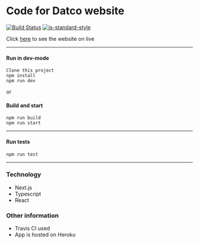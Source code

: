# Code for Datco website 

[![Build Status](https://travis-ci.com/riyadattani/datco-website.svg?branch=master)](https://travis-ci.com/riyadattani/datco-website)
[![js-standard-style](https://img.shields.io/badge/code%20style-standard-brightgreen.svg)](http://standardjs.com/)


Click [here](www.datco-sarl.com) to see the website on live

---

#### Run in dev-mode

```
Clone this project
npm install 
npm run dev
```

or

#### Build and start
```
npm run build 
npm run start
```
---

#### Run tests
```
npm run test
```
---
### Technology

- Next.js
- Typescript 
- React 

### Other information

- Travis CI used 
- App is hosted on Heroku 
